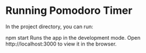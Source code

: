# Running Pomodoro Timer

In the project directory, you can run:

npm start
Runs the app in the development mode.
Open http://localhost:3000 to view it in the browser.

